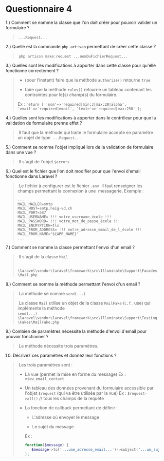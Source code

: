 Questionnaire 4
===============

1.) Comment se nomme la classe que l'on doit créer pour pouvoir valider un formulaire ?

> ​	`...Request...`

2.) Quelle est la commande `php artisan` permettant de créer cette classe ?

> ​	`php artisan make:request ...nomDuFichierRequest...`

3.) Quelles sont les modifications à apporter dans cette classe pour qu'elle fonctionne correctement ?

>  - (pour l'instant) faire que la méthode ```authorize()``` retourne ```true```
>
>  - faire que la méthode ```rules()``` retourne un tableau contenant les contraintes pour le(s) champ(s) du formulaire.
>
>   Ex : `return [
>            'nom'=>'required|min:3|max:20|alpha',
>            'email'=>'required|email',
>            'texte'=>'required|max:250'
>       ];`

4.) Quelles sont les modifications à apporter dans le contrôleur pour que la validation de formulaire prenne 
      effet ?

> ​	Il faut que la méthode qui traite le formulaire accepte en paramètre un objet de type
> ​	`...Request...`

5.) Comment se nomme l'objet impliqué lors de la validation de formulaire dans une vue ?

> ​	Il s'agit de l'objet `$errors`

6.) Quel est le fichier que l'on doit modifier pour que l'envoi d'email fonctionne dans Laravel ?

> ​	Le fichier à configurer est le fichier ```.env```
> ​	Il faut renseigner les champs permettant la connexion à une 
> ​	messagerie. 
> ​	Exemple :
>
> ```
> ...
> MAIL_MAILER=smtp
> MAIL_HOST=smtp.heig-vd.ch
> MAIL_PORT=587
> MAIL_USERNAME= !!! votre_username_école !!!
> MAIL_PASSWORD= !!! votre_mot_de_passe_école !!!
> MAIL_ENCRYPTION=tls
> MAIL_FROM_ADDRESS= !!! votre_adresse_email_de_l_école !!!
> MAIL_FROM_NAME="${APP_NAME}"
> ...
> ```

7.) Comment se nomme la classe permettant l'envoi d'un email ?

> ​	Il s'agit de la classe ```Mail```
>
> ​	`\laravel\vendor\laravel\framework\src\Illuminate\Support\Facades\Mail.php`

8.) Comment se nomme la méthode permettant l'envoi d'un email ?

> ​	La méthode se nomme `send(...)`
>
> ​	La classe ```Mail``` utilise un objet de la classe ```MailFake``` (`c.f.` use) qui implémente la méthode 	
> ​	`send(...)`
> ​	`\laravel\vendor\laravel\framework\src\Illuminate\Support\Testing\Fakes\MailFake.php`

9.) Combien de paramètres nécessite la méthode d'envoi d'email pour pouvoir fonctionner ?

> ​	La méthode nécessite trois paramètres.

10) Décrivez ces paramètres et donnez leur fonctions ?

> ​	Les trois paramètres sont :
>
>   - La vue (permet la mise en forme du message) 
>     	  Ex : `view_email_contact`
>
>   - Un tableau des données provenant du formulaire accessible par l'objet ```$request``` (qui va être utilisée par la vue) 
>     Ex : `$request->all()`   // tous les champs de la requête
>
>   - La fonction de callback permettant de définir : 
>
>     - L'adresse où envoyer le message
>
>     - Le sujet du message. 
>
>     Ex :
>
>     ```php
>     function($message) {
>        $message->to('...une_adresse_email...')->subject('...un_sujet...');
>     );
>     ```